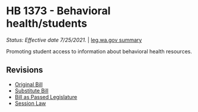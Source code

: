 # HB 1373 - Behavioral health/students
*Status: Effective date 7/25/2021.* | [leg.wa.gov summary](https://app.leg.wa.gov/billsummary?BillNumber=1373&Year=2021)

Promoting student access to information about behavioral health resources.

## Revisions
* [Original Bill](1/)
* [Substitute Bill](S/)
* [Bill as Passed Legislature](S.PL/)
* [Session Law](S.SL/)